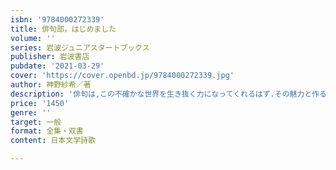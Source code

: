 ```yaml
---
isbn: '9784000272339'
title: 俳句部，はじめました
volume: ''
series: 岩波ジュニアスタートブックス
publisher: 岩波書店
pubdate: '2021-03-29'
cover: 'https://cover.openbd.jp/9784000272339.jpg'
author: 神野紗希／著
description: '俳句は,この不確かな世界を生き抜く力になってくれるはず.その魅力と作る楽しさを伝授する.'
price: '1450'
genre: ''
target: 一般
format: 全集・双書
content: 日本文学詩歌

---
```

